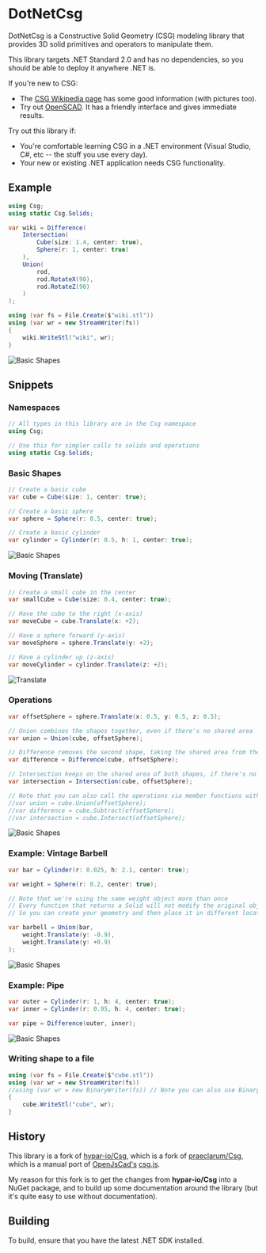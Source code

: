 # DotNetCsg

DotNetCsg is a Constructive Solid Geometry (CSG) modeling library that provides 3D solid primitives and operators to manipulate them.

This library targets .NET Standard 2.0 and has no dependencies, so you should be able to deploy it anywhere .NET is.

If you're new to CSG:
- The [CSG Wikipedia page](https://en.wikipedia.org/wiki/Constructive_solid_geometry) has some good information (with pictures too).
- Try out [OpenSCAD](https://openscad.org/). It has a friendly interface and gives immediate results.

Try out this library if:
- You're comfortable learning CSG in a .NET environment (Visual Studio, C#, etc -- the stuff you use every day).
- Your new or existing .NET application needs CSG functionality.

## Example

```csharp
using Csg;
using static Csg.Solids;

var wiki = Difference(
    Intersection(
        Cube(size: 1.4, center: true),
        Sphere(r: 1, center: true)
    ),
    Union(
        rod,
        rod.RotateX(90),
        rod.RotateZ(90)
    )
);

using (var fs = File.Create($"wiki.stl"))
using (var wr = new StreamWriter(fs))
{
    wiki.WriteStl("wiki", wr);
}
```

![Basic Shapes](https://raw.githubusercontent.com/talanc/DotNetCsg/main/docs/snippet-wiki.png)

## Snippets

### Namespaces

```csharp
// All types in this library are in the Csg namespace
using Csg;

// Use this for simpler calls to solids and operations
using static Csg.Solids;
```

### Basic Shapes

```csharp
// Create a basic cube
var cube = Cube(size: 1, center: true);

// Create a basic sphere
var sphere = Sphere(r: 0.5, center: true);

// Create a basic cylinder
var cylinder = Cylinder(r: 0.5, h: 1, center: true);
```

![Basic Shapes](https://raw.githubusercontent.com/talanc/DotNetCsg/main/docs/snippet-basic.png)

### Moving (Translate)

```csharp
// Create a small cube in the center
var smallCube = Cube(size: 0.4, center: true);

// Have the cube to the right (x-axis)
var moveCube = cube.Translate(x: +2);

// Have a sphere forward (y-axis)
var moveSphere = sphere.Translate(y: +2);

// Have a cylinder up (z-axis)
var moveCylinder = cylinder.Translate(z: +2);
```

![Translate](https://raw.githubusercontent.com/talanc/DotNetCsg/main/docs/snippet-translate.png)

### Operations

```csharp
var offsetSphere = sphere.Translate(x: 0.5, y: 0.5, z: 0.5);

// Union combines the shapes together, even if there's no shared area
var union = Union(cube, offsetSphere);

// Difference removes the second shape, taking the shared area from the first shape as well
var difference = Difference(cube, offsetSphere);

// Intersection keeps on the shared area of both shapes, if there's no shared area then it returns empty space
var intersection = Intersection(cube, offsetSphere);

// Note that you can also call the operations via member functions with no difference to the object returned
//var union = cube.Union(offsetSphere);
//var difference = cube.Subtract(offsetSphere);
//var intersection = cube.Intersect(offsetSphere);
```

![Basic Shapes](https://raw.githubusercontent.com/talanc/DotNetCsg/main/docs/snippet-operations.png)

### Example: Vintage Barbell

```csharp
var bar = Cylinder(r: 0.025, h: 2.1, center: true);

var weight = Sphere(r: 0.2, center: true);

// Note that we're using the same weight object more than once
// Every function that returns a Solid will not modify the original object
// So you can create your geometry and then place it in different locations

var barbell = Union(bar,
    weight.Translate(y: -0.9),
    weight.Translate(y: +0.9)
);
```

![Basic Shapes](https://raw.githubusercontent.com/talanc/DotNetCsg/main/docs/snippet-barbell.png)

### Example: Pipe

```csharp
var outer = Cylinder(r: 1, h: 4, center: true);
var inner = Cylinder(r: 0.95, h: 4, center: true);

var pipe = Difference(outer, inner);
```

![Basic Shapes](https://raw.githubusercontent.com/talanc/DotNetCsg/main/docs/snippet-pipe.png)

### Writing shape to a file

```csharp
using (var fs = File.Create($"cube.stl"))
using (var wr = new StreamWriter(fs))
//using (var wr = new BinaryWriter(fs)) // Note you can also use BinaryWriter to write as an STL binary file
{
    cube.WriteStl("cube", wr);
}
```

## History

This library is a fork of [hypar-io/Csg](https://github.com/hypar-io/Csg), which is a fork of [praeclarum/Csg](https://github.com/praeclarum/Csg), which is a manual port of [OpenJsCad's](https://github.com/joostn/OpenJsCad) [csg.js](https://github.com/joostn/OpenJsCad/blob/gh-pages/src/csg.js).

My reason for this fork is to get the changes from **hypar-io/Csg** into a NuGet package, and to build up some documentation around the library (but it's quite easy to use without documentation).

## Building

To build, ensure that you have the latest .NET SDK installed.